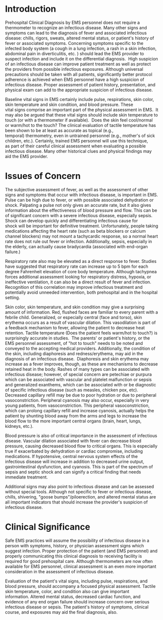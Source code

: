 # Introduction

Prehospital Clinical Diagnosis by EMS personnel does not require a thermometer to recognize an infectious disease. Many other signs and symptoms can lead to the diagnosis of fever and associated infectious disease: chills, rigors, sweats, altered mental status, or patient's history of fever or associated symptoms. Concerning symptoms specific to the infected body system (a cough in a lung infection, a rash in a skin infection, abdominal pain in diverticulitis, etc. ) should lead the EMS provider to suspect infection and include it on the differential diagnosis.  High suspicion of an infectious disease can improve patient treatment as well as protect the providers from possible infectious exposures. Although universal precautions should be taken with all patients, significantly better protocol adherence is achieved when EMS personnel have a high suspicion of infectious disease. Proper assessment of patient history, presentation, and physical exam can add to the appropriate suspicion of infectious disease.

Baseline vital signs in EMS certainly include pulse, respirations, skin color, skin temperature and skin condition, and blood pressure. These vital signs comprise an important part of the physical assessment in EMS.  It may also be argued that these vital signs should include skin temperature to touch (or with a thermometer if available).  Does the skin feel cool/normal or warm/hot to the touch? The clinical evaluation of tactile temperature has been shown to be at least as accurate as topical (e.g., temporal) thermometry, even in untrained personnel (e.g., mother's of sick children, etc.). Certainly, trained EMS personnel will use this technique, as part of their careful clinical assessment when evaluating a possible infectious disease. Many other historical clues and physical findings may aid the EMS provider.

# Issues of Concern

The subjective assessment of fever, as well as the assessment of other signs and symptoms that occur with infectious disease, is important in EMS. Pulse can be high due to fever, or with possible associated dehydration or shock. Palpating a pulse not only gives an accurate rate, but it also gives information about the effectiveness of blood pressure and flow. This can be of significant concern with a severe infectious disease, especially sepsis. Shock can develop quickly and differentiating infectious cause for shock will be important for definitive treatment. Unfortunately, people taking medications affecting the heart rate (such as beta blockers or calcium channel blockers) may not mount a tachycardic response, so a normal heart rate does not rule out fever or infection. Additionally, sepsis, especially in the elderly, can actually cause bradycardia (associated with end-organ failure.)

Respiratory rate also may be elevated as a direct response to fever. Studies have suggested that respiratory rate can increase up to 5 bpm for each degree Fahrenheit elevation of core body temperature. Although tachypnea forces additional assessment looking for respiratory distress, hypoxia, or ineffective ventilation, it can also be a direct result of fever and infection. Recognition of this correlation may improve infectious treatment and potentially avoid unneeded intervention, both prehospital and in the hospital setting.

Skin color, skin temperature, and skin condition may give a surprising amount of information. Red, flushed faces are familiar to every parent with a febrile child. Generalized, or especially central (face and torso), skin erythema occurs as a result of vascular dilation. This vasodilation is part of a feedback mechanism to fever, allowing the patient to decrease heat retention. Tactile temperature (Does the patient feels warm/hot to touch?) is surprisingly accurate in studies.  The parents' or patient's history, or the EMS personnel assessment, of "hot to touch" needs to be noted and conveyed to the accepting medical providers. Additionally, the condition of the skin, including diaphoresis and redness/erythema, may aid in the diagnosis of an infectious disease.  Diaphoresis and skin erythema may increase as a fever improves, though, as these are mechanisms to decrease retained heat in the body. Rashes of many types can be associated with infectious disease; however, of special concern are petechiae or purpura which can be associated with vascular and platelet malfunction or sepsis and generalized exanthems, which can be associated with or be diagnostic of specific infectious disease (such as measles, chicken pox, etc).  Decreased capillary refill may be due to poor hydration or due to peripheral vasoconstriction. Peripheral cyanosis may also occur, especially in very young patients, from vasoconstriction. This peripheral vasoconstriction, which can prolong capillary refill and increase cyanosis, actually helps the patient by shunting blood away from the arms and legs to increase the blood flow to the more important central organs (brain, heart, lungs, kidneys, etc.).

Blood pressure is also of critical importance in the assessment of infectious disease. Vascular dilation associated with fever can decrease blood pressure, causing decreased blood flow to critical organs. This is especially true if exacerbated by dehydration or cardiac compromise, including medications. If hypotensive, central nervous system effects of the infectious disease will increase in addition to decreased urine output, gastrointestinal dysfunction, and cyanosis. This is part of the spectrum of sepsis and septic shock and can signify a critical finding that needs immediate treatment.

Additional signs may also point to infectious disease and can be assessed without special tools. Although not specific to fever or infectious disease, chills, shivering, "goose bumps"/piloerection, and altered mental status are all important indicators that should increase the provider's suspicion of infectious disease.

# Clinical Significance

Safe EMS practices will assume the possibility of infectious disease in a person with symptoms, history, or physician assessment signs which suggest infection. Proper protection of the patient (and EMS personnel) and properly communicating this clinical diagnosis to receiving facility is required for good prehospital care. Although thermometers are now often available for EMS personnel, clinical assessment is an even more important consideration in the assessment of infectious disease.

Evaluation of the patient's vital signs, including pulse, respirations, and blood pressure, should accompany a focused physical assessment. Tactile skin temperature, color, and condition also can give important information. Altered mental status, decreased cardiac function, and evidence of any end organ failure should increase concern over serious infectious disease or sepsis. The patient's history of symptoms, clinical course, and exposures may aid the final diagnosis, also.